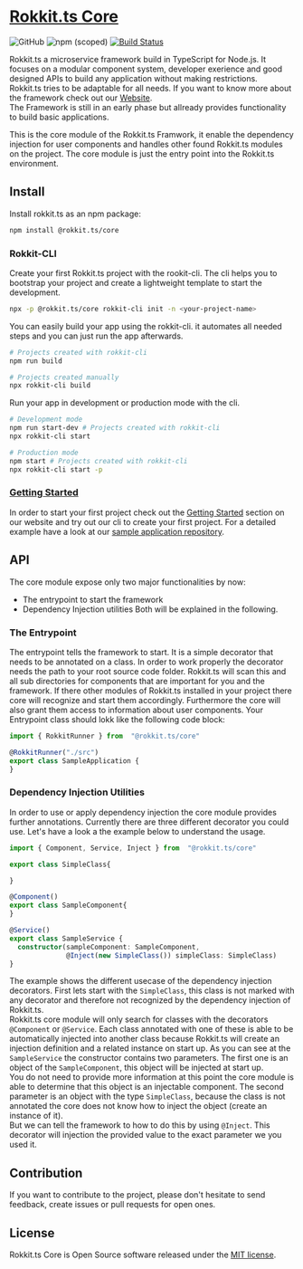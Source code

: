 # [Rokkit.ts Core](https://rokkit.dev)

![GitHub](https://img.shields.io/github/license/rokkit-ts/rokkit.ts-core)
![npm (scoped)](https://img.shields.io/npm/v/@rokkit.ts/core)
[![Build Status](https://travis-ci.com/rokkit-ts/rokkit.ts-core.svg?branch=master)](https://travis-ci.com/rokkit-ts/rokkit.ts-core)

Rokkit.ts a microservice framework build in TypeScript for Node.js.
It focuses on a modular component system, developer exerience and good designed APIs to build any application without making restrictions.  
Rokkit.ts tries to be adaptable for all needs.
If you want to know more about the framework check out our [Website](https://rokkit.dev/).  
The Framework is still in an early phase but allready provides functionality to build basic applications.

This is the core module of the Rokkit.ts Framwork, it enable the dependency injection for user components and handles other found Rokkit.ts modules on the project. The core module is just the entry point into the Rokkit.ts environment.

## Install

Install rokkit.ts as an npm package:

```bash
npm install @rokkit.ts/core
```

### Rokkit-CLI

Create your first Rokkit.ts project with the rookit-cli. The cli helps you to bootstrap your project and create a lightweight template to start the development.

```bash
npx -p @rokkit.ts/core rokkit-cli init -n <your-project-name>
```

You can easily build your app using the rokkit-cli. it automates all needed steps and you can just run the app afterwards.

```bash
# Projects created with rokkit-cli
npm run build

# Projects created manually
npx rokkit-cli build
```

Run your app in development or production mode with the cli.

```bash
# Development mode
npm run start-dev # Projects created with rokkit-cli
npx rokkit-cli start

# Production mode
npm start # Projects created with rokkit-cli
npx rokkit-cli start -p
```

### [Getting Started](https://rokkit.dev/#getting-started)

In order to start your first project check out the [Getting Started](https://rokkit.dev/#getting-started) section on our website and try out our cli to create your first project. For a detailed example have a look at our [sample application repository](https://github.com/rokkit-ts/sample-application).

## API

The core module expose only two major functionalities by now:

- The entrypoint to start the framework
- Dependency Injection utilities
  Both will be explained in the following.

### The Entrypoint

The entrypoint tells the framework to start. It is a simple decorator that needs to be annotated on a class. In order to work properly the decorator needs the path to your root source code folder. Rokkit.ts will scan this and all sub directories for components that are important for you and the framework.
If there other modules of Rokkit.ts installed in your project there core will recognize and start them accordingly. Furthermore the core will also grant them access to information about user components.
Your Entrypoint class should lokk like the following code block:

```TypeScript
import { RokkitRunner } from  "@rokkit.ts/core"

@RokkitRunner("./src")
export class SampleApplication {
}
```

### Dependency Injection Utilities

In order to use or apply dependency injection the core module provides further annotations.
Currently there are three different decorator you could use. Let's have a look a the example below to understand the usage.

```TypeScript
import { Component, Service, Inject } from  "@rokkit.ts/core"

export class SimpleClass{

}

@Component()
export class SampleComponent{
}

@Service()
export class SampleService {
  constructor(sampleComponent: SampleComponent,
              @Inject(new SimpleClass()) simpleClass: SimpleClass)
}
```

The example shows the different usecase of the dependency injection decorators. First lets start with the `SimpleClass`, this class is not marked with any decorator and therefore not recognized by the dependency injection of Rokkit.ts.  
Rokkit.ts core module will only search for classes with the decorators `@Component` or `@Service`. Each class annotated with one of these is able to be automatically injected into another class because Rokkit.ts will create an injection definition and a related instance on start up.
As you can see at the `SampleService` the constructor contains two parameters. The first one is an object of the `SampleComponent`, this object will be injected at start up.  
You do not need to provide more information at this point the core module is able to determine that this object is an injectable component. The second parameter is an object with the type `SimpleClass`, because the class is not annotated the core does not know how to inject the object (create an instance of it).  
But we can tell the framework to how to do this by using `@Inject`. This decorator will injection the provided value to the exact parameter we you used it.

## Contribution

If you want to contribute to the project, please don't hesitate to send feedback, create issues or pull requests for open ones.

## License

Rokkit.ts Core is Open Source software released under the [MIT license](./LICENSE).
